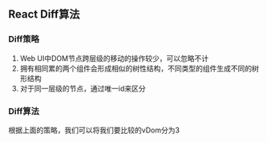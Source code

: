 ## React Diff算法

### Diff策略

1. Web UI中DOM节点跨层级的移动的操作较少，可以忽略不计
2. 拥有相同累的两个组件会形成相似的树性结构，不同类型的组件生成不同的树形结构
3. 对于同一层级的节点，通过唯一id来区分

### Diff算法

根据上面的策略，我们可以将我们要比较的vDom分为3